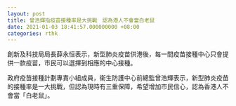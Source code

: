 ```yaml
---
layout: post
title: 曾浩輝指疫苗接種率是大挑戰　認為港人不會當白老鼠
date: 2021-01-03 18:41:57.000000000 +08:00
categories: rthk
---
```


創新及科技局局長薛永恒表示，新型肺炎疫苗供港後，每一間疫苗接種中心只會提供一款疫苗，市民可以選擇到相應的中心接種。

政府疫苗接種計劃專責小組成員，衞生防護中心前總監曾浩輝表示，新型肺炎疫苗的接種率是一大挑戰，但認為現時有三重保障，希望增加巿民信心，認為香港人不會當「白老鼠」。
